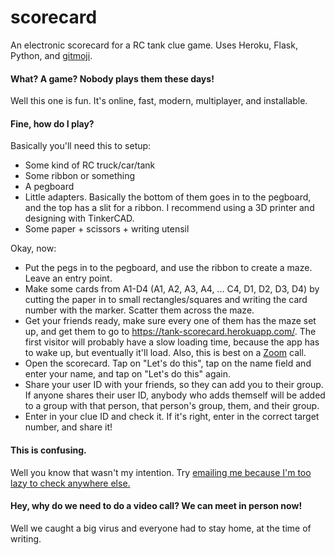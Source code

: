 # scorecard
An electronic scorecard for a RC tank clue game. Uses Heroku, Flask, Python, and [gitmoji](https://gitmoji.carloscuesta.me/).
#### What? A game? Nobody plays them these days!
Well this one is fun. It's online, fast, modern, multiplayer, and installable.
#### Fine, how do I play?
Basically you'll need this to setup:

- Some kind of RC truck/car/tank
- Some ribbon or something
- A pegboard
- Little adapters. Basically the bottom of them goes in to the pegboard, and the top has a slit for a ribbon. I recommend using a 3D printer and designing with TinkerCAD.
- Some paper + scissors + writing utensil

Okay, now:

- Put the pegs in to the pegboard, and use the ribbon to create a maze. Leave an entry point.  
- Make some cards from A1-D4 (A1, A2, A3, A4, ... C4, D1, D2, D3, D4) by cutting the paper in to small rectangles/squares and writing the card number with the marker. Scatter them across the maze.  
- Get your friends ready, make sure every one of them has the maze set up, and get them to go to https://tank-scorecard.herokuapp.com/. The first visitor will probably have a slow loading time, because the app has to wake up, but eventually it'll load. Also, this is best on a [Zoom](https://zoom.us) call.  
- Open the scorecard. Tap on "Let's do this", tap on the name field and enter your name, and tap on "Let's do this" again.
- Share your user ID with your friends, so they can add you to their group. If anyone shares their user ID, anybody who adds themself will be added to a group with that person, that person's group, them, and their group.
- Enter in your clue ID and check it. If it's right, enter in the correct target number, and share it!

#### This is confusing.
Well you know that wasn't my intention. Try [emailing me because I'm too lazy to check anywhere else.](mailto:k.i.d.s.coding.pl.ace+onlinestuff@gmail.com)
#### Hey, why do we need to do a video call? We can meet in person now!
Well we caught a big virus and everyone had to stay home, at the time of writing.
